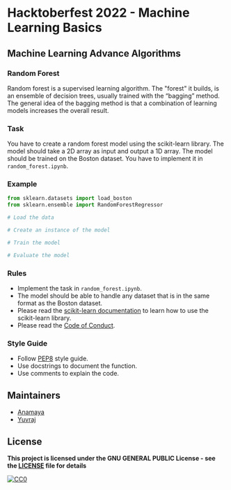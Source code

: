 # Hacktoberfest 2022 - Machine Learning Basics

## Machine Learning Advance Algorithms

### Random Forest
Random forest is a supervised learning algorithm. The "forest" it builds, is an ensemble of decision trees, usually trained with the “bagging” method. The general idea of the bagging method is that a combination of learning models increases the overall result.

### Task
You have to create a random forest model using the scikit-learn library. The model should take a 2D array as input and output a 1D array. The model should be trained on the Boston dataset. You have to implement it in `random_forest.ipynb`.

### Example
```python
from sklearn.datasets import load_boston
from sklearn.ensemble import RandomForestRegressor

# Load the data

# Create an instance of the model

# Train the model

# Evaluate the model
```

### Rules
- Implement the task in `random_forest.ipynb`.
- The model should be able to handle any dataset that is in the same format as the Boston dataset.
- Please read the [scikit-learn documentation](https://scikit-learn.org/stable/) to learn how to use the scikit-learn library.
- Please read the [Code of Conduct](../../CODE_OF_CONDUCT.md).

### Style Guide
- Follow [PEP8](https://www.python.org/dev/peps/pep-0008/) style guide.
- Use docstrings to document the function.
- Use comments to explain the code.

## Maintainers
- [Anamaya](https://github.com/Anamaya1729)
- [Yuvraj](https://github.com/YuvrajSinghGitbub)

## License

**This project is licensed under the GNU GENERAL PUBLIC License - see the [LICENSE](../LICENSE) file for details**

[![CC0](https://licensebuttons.net/p/zero/1.0/88x31.png)](https://creativecommons.org/publicdomain/zero/1.0)